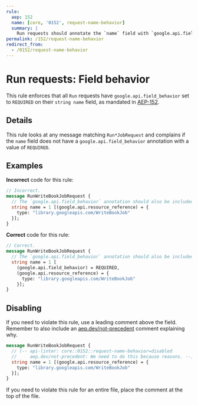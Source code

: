 ```yaml
---
rule:
  aep: 152
  name: [core, '0152', request-name-behavior]
  summary: |
    Run requests should annotate the `name` field with `google.api.field_behavior`.
permalink: /152/request-name-behavior
redirect_from:
  - /0152/request-name-behavior
---
```


# Run requests: Field behavior

This rule enforces that all `Run` requests have
`google.api.field_behavior` set to `REQUIRED` on their `string name` field, as
mandated in [AEP-152][].

## Details

This rule looks at any message matching `Run*JobRequest` and complains if the
`name` field does not have a `google.api.field_behavior` annotation with a
value of `REQUIRED`.

## Examples

**Incorrect** code for this rule:

```proto
// Incorrect.
message RunWriteBookJobRequest {
  // The `google.api.field_behavior` annotation should also be included.
  string name = 1 [(google.api.resource_reference) = {
    type: "library.googleapis.com/WriteBookJob"
  }];
}
```

**Correct** code for this rule:

```proto
// Correct.
message RunWriteBookJobRequest {
  // The `google.api.field_behavior` annotation should also be included.
  string name = 1 [
    (google.api.field_behavior) = REQUIRED,
    (google.api.resource_reference) = {
      type: "library.googleapis.com/WriteBookJob"
    }];
}
```

## Disabling

If you need to violate this rule, use a leading comment above the field.
Remember to also include an [aep.dev/not-precedent][] comment explaining why.

```proto
message RunWriteBookJobRequest {
  // (-- api-linter: core::0152::request-name-behavior=disabled
  //     aep.dev/not-precedent: We need to do this because reasons. --)
  string name = 1 [(google.api.resource_reference) = {
    type: "library.googleapis.com/WriteBookJob"
  }];
}
```

If you need to violate this rule for an entire file, place the comment at the
top of the file.

[aep-152]: https://aep.dev/152
[aep.dev/not-precedent]: https://aep.dev/not-precedent
